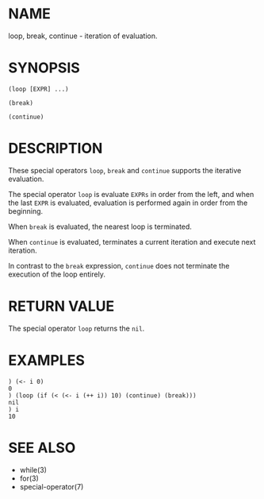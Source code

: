 # NAME
loop, break, continue - iteration of evaluation.

# SYNOPSIS

    (loop [EXPR] ...)
    
    (break)
    
    (continue)

# DESCRIPTION
These special operators `loop`, `break` and `continue` supports the iterative evaluation.

The special operator `loop` is evaluate `EXPRs` in order from the left, and when the last `EXPR` is evaluated, evaluation is performed again in order from the beginning.

When `break` is evaluated, the nearest loop is terminated.

When `continue` is evaluated, terminates a current iteration and execute next iteration.

In contrast to the `break` expression, `continue` does not terminate the execution of the loop entirely.

# RETURN VALUE
The special operator `loop` returns the `nil`.

# EXAMPLES

    ) (<- i 0)
    0
    ) (loop (if (< (<- i (++ i)) 10) (continue) (break)))
    nil
    ) i
    10

# SEE ALSO
- while(3)
- for(3)
- special-operator(7)
